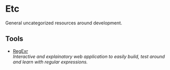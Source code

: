 # Etc
General uncategorized resources around development.

## Tools
- [RegExr](https://regexr.com/)  
  *Interactive and explainatory web application to easily build, test around and learn with regular expressions.*